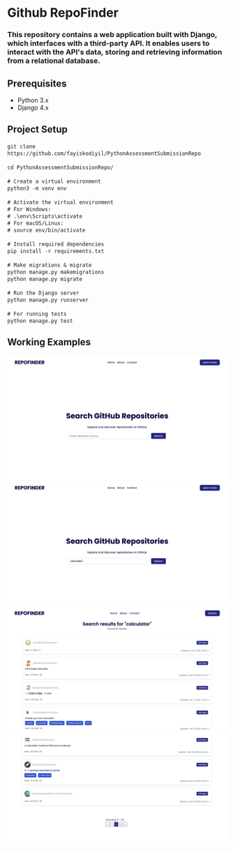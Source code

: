 # Github RepoFinder

###  This repository contains a web application built with Django, which interfaces with a third-party API. It enables users to interact with the API's data, storing and retrieving information from a relational database.

## Prerequisites

- Python 3.x
- Django 4.x

## Project Setup

```code
git clone https://github.com/fayiskodiyil/PythonAssessmentSubmissionRepo

cd PythonAssessmentSubmissionRepo/

# Create a virtual environment
python3 -m venv env

# Activate the virtual environment
# For Windows:
# .\env\Scripts\activate
# For macOS/Linux:
# source env/bin/activate

# Install required dependencies
pip install -r requirements.txt

# Make migrations & migrate
python manage.py makemigrations
python manage.py migrate

# Run the Django server
python manage.py runserver

# For running tests
python manage.py test

```

## Working Examples

![alt](usage-examples/screenshot_1.png)
![alt](usage-examples/screenshot_2.png)
![alt](usage-examples/screenshot_3.png)
![alt](usage-examples/screenshot_4.png)